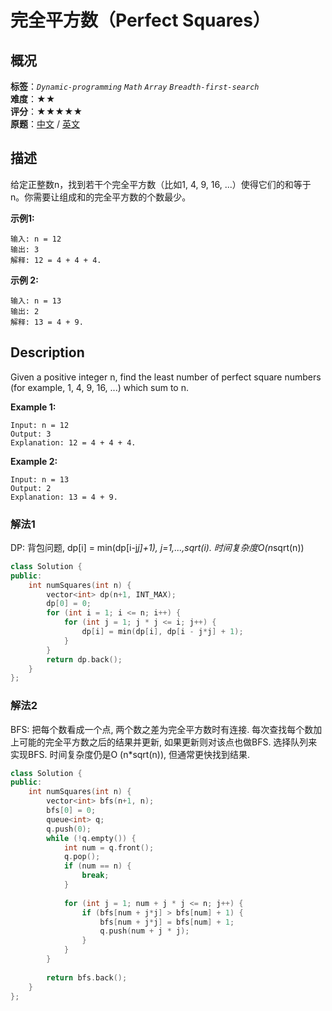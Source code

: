 # 完全平方数（Perfect Squares）
## 概况
**标签**：*`Dynamic-programming`*  *`Math`*  *`Array`*  *`Breadth-first-search`*<br>
**难度**：★★<br>
**评分**：★★★★★<br>
**原题**：[中文](https://leetcode-cn.com/problems/perfect-squares) / [英文](https://leetcode.com/problems/perfect-squares)

## 描述
给定正整数n，找到若干个完全平方数（比如1, 4, 9, 16, ...）使得它们的和等于 n。你需要让组成和的完全平方数的个数最少。

**示例1:**
```
输入: n = 12
输出: 3 
解释: 12 = 4 + 4 + 4.
```

**示例 2:**
```
输入: n = 13
输出: 2
解释: 13 = 4 + 9.
```

## Description
Given a positive integer n, find the least number of perfect square numbers (for example, 1, 4, 9, 16, ...) which sum to n.

**Example 1:**
```
Input: n = 12
Output: 3 
Explanation: 12 = 4 + 4 + 4.
```

**Example 2:**
```
Input: n = 13
Output: 2
Explanation: 13 = 4 + 9.
```

### 解法1
DP: 背包问题, dp[i] = min(dp[i-j*j]+1), j=1,...,sqrt(i). 
时间复杂度O(n*sqrt(n))
```c++
class Solution {
public:
    int numSquares(int n) {
        vector<int> dp(n+1, INT_MAX);
        dp[0] = 0;
        for (int i = 1; i <= n; i++) {
            for (int j = 1; j * j <= i; j++) {
                dp[i] = min(dp[i], dp[i - j*j] + 1);
            }
        }
        return dp.back();
    }
};
```

### 解法2
BFS: 把每个数看成一个点, 两个数之差为完全平方数时有连接. 每次查找每个数加上可能的完全平方数之后的结果并更新, 如果更新则对该点也做BFS. 选择队列来实现BFS. 时间复杂度仍是O
(n*sqrt(n)), 但通常更快找到结果.
```c++
class Solution {
public:
    int numSquares(int n) {
        vector<int> bfs(n+1, n);
        bfs[0] = 0;
        queue<int> q;
        q.push(0);
        while (!q.empty()) {
            int num = q.front();
            q.pop();
            if (num == n) {
                break;
            }
            
            for (int j = 1; num + j * j <= n; j++) {
                if (bfs[num + j*j] > bfs[num] + 1) {
                    bfs[num + j*j] = bfs[num] + 1;
                    q.push(num + j * j);
                }
            }
        }
        
        return bfs.back();
    }
};
```